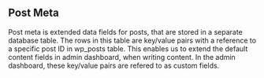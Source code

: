 ## Post Meta

Post meta is extended data fields for posts, that are stored in a separate database table. The rows in this table are key/value pairs with a reference to a specific post ID in wp_posts table. This enables us to extend the default content fields in admin dashboard, when writing content. In the admin dashboard, these key/value pairs are refered to as custom fields.
